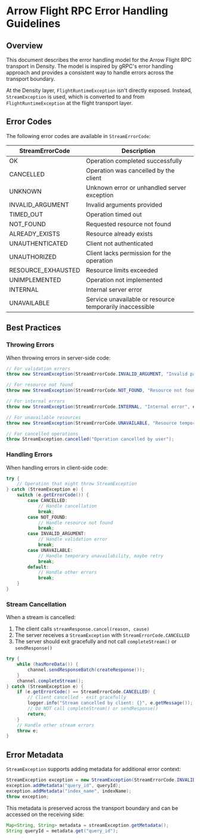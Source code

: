 # Arrow Flight RPC Error Handling Guidelines

## Overview

This document describes the error handling model for the Arrow Flight RPC transport in Density. The model is inspired by gRPC's error handling approach and provides a consistent way to handle errors across the transport boundary.

At the Density layer, `FlightRuntimeException` isn't directly exposed. Instead, `StreamException` is used, which is converted to and from `FlightRuntimeException` at the flight transport layer.

## Error Codes

The following error codes are available in `StreamErrorCode`:

| StreamErrorCode    | Description                                                |
|--------------------|------------------------------------------------------------|
| OK                 | Operation completed successfully                           |
| CANCELLED          | Operation was cancelled by the client                      |
| UNKNOWN            | Unknown error or unhandled server exception                |
| INVALID_ARGUMENT   | Invalid arguments provided                                 |
| TIMED_OUT          | Operation timed out                                        |
| NOT_FOUND          | Requested resource not found                               |
| ALREADY_EXISTS     | Resource already exists                                    |
| UNAUTHENTICATED    | Client not authenticated                                   |
| UNAUTHORIZED       | Client lacks permission for the operation                  |
| RESOURCE_EXHAUSTED | Resource limits exceeded                                   |
| UNIMPLEMENTED      | Operation not implemented                                  |
| INTERNAL           | Internal server error                                      |
| UNAVAILABLE        | Service unavailable or resource temporarily inaccessible   |

## Best Practices

### Throwing Errors

When throwing errors in server-side code:

```java
// For validation errors
throw new StreamException(StreamErrorCode.INVALID_ARGUMENT, "Invalid parameter: " + paramName);

// For resource not found
throw new StreamException(StreamErrorCode.NOT_FOUND, "Resource not found: " + resourceId);

// For internal errors
throw new StreamException(StreamErrorCode.INTERNAL, "Internal error", exception);

// For unavailable resources
throw new StreamException(StreamErrorCode.UNAVAILABLE, "Resource temporarily unavailable");

// For cancelled operations
throw StreamException.cancelled("Operation cancelled by user");
```

### Handling Errors

When handling errors in client-side code:

```java
try {
    // Operation that might throw StreamException
} catch (StreamException e) {
    switch (e.getErrorCode()) {
        case CANCELLED:
            // Handle cancellation
            break;
        case NOT_FOUND:
            // Handle resource not found
            break;
        case INVALID_ARGUMENT:
            // Handle validation error
            break;
        case UNAVAILABLE:
            // Handle temporary unavailability, maybe retry
            break;
        default:
            // Handle other errors
            break;
    }
}
```

### Stream Cancellation

When a stream is cancelled:

1. The client calls `streamResponse.cancel(reason, cause)`
2. The server receives a `StreamException` with `StreamErrorCode.CANCELLED`
3. The server should exit gracefully and not call `completeStream()` or `sendResponse()`

```java
try {
    while (hasMoreData()) {
        channel.sendResponseBatch(createResponse());
    }
    channel.completeStream();
} catch (StreamException e) {
    if (e.getErrorCode() == StreamErrorCode.CANCELLED) {
        // Client cancelled - exit gracefully
        logger.info("Stream cancelled by client: {}", e.getMessage());
        // Do NOT call completeStream() or sendResponse()
        return;
    }
    // Handle other stream errors
    throw e;
}
```

## Error Metadata

`StreamException` supports adding metadata for additional error context:

```java
StreamException exception = new StreamException(StreamErrorCode.INVALID_ARGUMENT, "Invalid query");
exception.addMetadata("query_id", queryId);
exception.addMetadata("index_name", indexName);
throw exception;
```

This metadata is preserved across the transport boundary and can be accessed on the receiving side:

```java
Map<String, String> metadata = streamException.getMetadata();
String queryId = metadata.get("query_id");
```